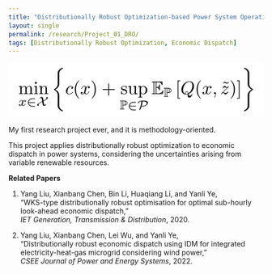 ```yaml
---
title: "Distributionally Robust Optimization-based Power System Operations"
layout: single
permalink: /research/Project_01_DRO/
tags: [Distributionally Robust Optimization, Economic Dispatch]
---
```


![An Example GIF](/assets/images/Project_01_Fig01_Title.gif)

My first research project ever, and it is methodology-oriented.
 
This project applies distributionally robust optimization to economic dispatch in power systems, considering the uncertainties arising from variable renewable resources.


**Related Papers**

1. Yang Liu, Xianbang Chen, Bin Li, Huaqiang Li, and Yanli Ye,  
   “WKS-type distributionally robust optimisation for optimal sub-hourly look-ahead economic dispatch,”  
   _IET Generation, Transmission & Distribution_, 2020.

2. Yang Liu, Xianbang Chen, Lei Wu, and Yanli Ye,  
   “Distributionally robust economic dispatch using IDM for integrated electricity-heat-gas microgrid considering wind power,”  
   _CSEE Journal of Power and Energy Systems_, 2022.





